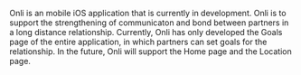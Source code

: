 Onli is an mobile iOS application that is currently in development. 
Onli is to support the strengthening of communicaton and bond between partners in a long distance relationship.
Currently, Onli has only developed the Goals page of the entire application, in which partners can set goals for the relationship.
In the future, Onli will support the Home page and the Location page.
